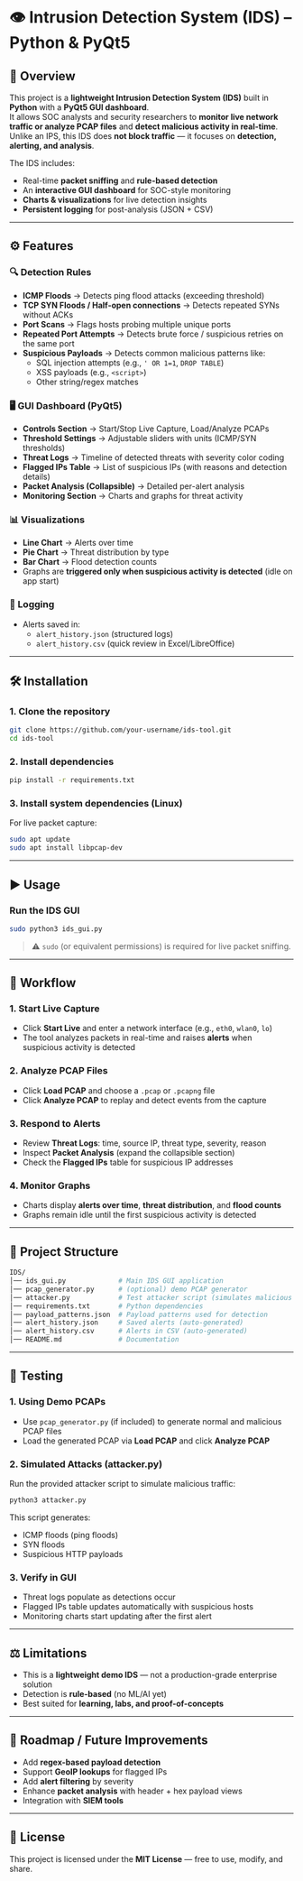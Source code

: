 # 👁️ Intrusion Detection System (IDS) – Python & PyQt5

## 📌 Overview
This project is a **lightweight Intrusion Detection System (IDS)** built in **Python** with a **PyQt5 GUI dashboard**.  
It allows SOC analysts and security researchers to **monitor live network traffic or analyze PCAP files** and **detect malicious activity in real-time**.  
Unlike an IPS, this IDS does **not block traffic** — it focuses on **detection, alerting, and analysis**.

The IDS includes:
- Real-time **packet sniffing** and **rule-based detection**
- An **interactive GUI dashboard** for SOC-style monitoring
- **Charts & visualizations** for live detection insights
- **Persistent logging** for post-analysis (JSON + CSV)

---

## ⚙️ Features

### 🔍 Detection Rules
- **ICMP Floods** → Detects ping flood attacks (exceeding threshold)  
- **TCP SYN Floods / Half-open connections** → Detects repeated SYNs without ACKs  
- **Port Scans** → Flags hosts probing multiple unique ports  
- **Repeated Port Attempts** → Detects brute force / suspicious retries on the same port  
- **Suspicious Payloads** → Detects common malicious patterns like:
  - SQL injection attempts (e.g., `' OR 1=1`, `DROP TABLE`)  
  - XSS payloads (e.g., `<script>`)  
  - Other string/regex matches  

### 🖥️ GUI Dashboard (PyQt5)
- **Controls Section** → Start/Stop Live Capture, Load/Analyze PCAPs  
- **Threshold Settings** → Adjustable sliders with units (ICMP/SYN thresholds)  
- **Threat Logs** → Timeline of detected threats with severity color coding  
- **Flagged IPs Table** → List of suspicious IPs (with reasons and detection details)  
- **Packet Analysis (Collapsible)** → Detailed per-alert analysis  
- **Monitoring Section** → Charts and graphs for threat activity  

### 📊 Visualizations
- **Line Chart** → Alerts over time  
- **Pie Chart** → Threat distribution by type  
- **Bar Chart** → Flood detection counts  
- Graphs are **triggered only when suspicious activity is detected** (idle on app start)  

### 📝 Logging
- Alerts saved in:
  - `alert_history.json` (structured logs)  
  - `alert_history.csv` (quick review in Excel/LibreOffice)  

---

## 🛠️ Installation

### 1. Clone the repository
```bash
git clone https://github.com/your-username/ids-tool.git
cd ids-tool
```

### 2. Install dependencies

```bash
pip install -r requirements.txt
```

### 3. Install system dependencies (Linux)

For live packet capture:

```bash
sudo apt update
sudo apt install libpcap-dev
```

---

## ▶️ Usage

### Run the IDS GUI

```bash
sudo python3 ids_gui.py
```

> ⚠️ `sudo` (or equivalent permissions) is required for live packet sniffing.

---

## 🔄 Workflow

### 1. Start Live Capture

* Click **Start Live** and enter a network interface (e.g., `eth0`, `wlan0`, `lo`)
* The tool analyzes packets in real-time and raises **alerts** when suspicious activity is detected

### 2. Analyze PCAP Files

* Click **Load PCAP** and choose a `.pcap` or `.pcapng` file
* Click **Analyze PCAP** to replay and detect events from the capture

### 3. Respond to Alerts

* Review **Threat Logs**: time, source IP, threat type, severity, reason
* Inspect **Packet Analysis** (expand the collapsible section)
* Check the **Flagged IPs** table for suspicious IP addresses

### 4. Monitor Graphs

* Charts display **alerts over time**, **threat distribution**, and **flood counts**
* Graphs remain idle until the first suspicious activity is detected

---

## 📂 Project Structure

```bash
IDS/
│── ids_gui.py             # Main IDS GUI application
│── pcap_generator.py      # (optional) demo PCAP generator
│── attacker.py            # Test attacker script (simulates malicious traffic)
│── requirements.txt       # Python dependencies
│── payload_patterns.json  # Payload patterns used for detection
│── alert_history.json     # Saved alerts (auto-generated)
│── alert_history.csv      # Alerts in CSV (auto-generated)
│── README.md              # Documentation
```

---

## 🧪 Testing

### 1. Using Demo PCAPs

* Use `pcap_generator.py` (if included) to generate normal and malicious PCAP files
* Load the generated PCAP via **Load PCAP** and click **Analyze PCAP**

### 2. Simulated Attacks (attacker.py)

Run the provided attacker script to simulate malicious traffic:

```bash
python3 attacker.py
```

This script generates:

* ICMP floods (ping floods)
* SYN floods
* Suspicious HTTP payloads

### 3. Verify in GUI

* Threat logs populate as detections occur
* Flagged IPs table updates automatically with suspicious hosts
* Monitoring charts start updating after the first alert

---

## ⚖️ Limitations

* This is a **lightweight demo IDS** — not a production-grade enterprise solution
* Detection is **rule-based** (no ML/AI yet)
* Best suited for **learning, labs, and proof-of-concepts**

---

## 🚀 Roadmap / Future Improvements

* Add **regex-based payload detection**
* Support **GeoIP lookups** for flagged IPs
* Add **alert filtering** by severity
* Enhance **packet analysis** with header + hex payload views
* Integration with **SIEM tools**

---

## 📜 License

This project is licensed under the **MIT License** — free to use, modify, and share.